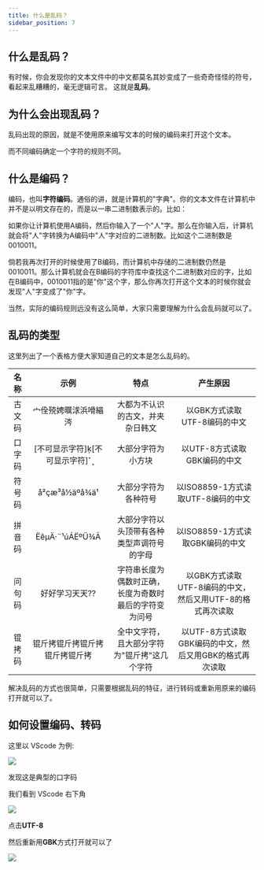 ```yaml
---
title: 什么是乱码？
sidebar_position: 7
---
```


## 什么是乱码？

有时候，你会发现你的文本文件中的中文都莫名其妙变成了一些奇奇怪怪的符号，看起来乱糟糟的，毫无逻辑可言。
这就是**乱码**。

## 为什么会出现乱码？

乱码出现的原因，就是不使用原来编写文本的时候的编码来打开这个文本。

而不同编码确定一个字符的规则不同。

## 什么是编码？

编码，也叫**字符编码**。通俗的讲，就是计算机的"字典"。你的文本文件在计算机中并不是以明文存在的，而是以一串二进制数表示的。比如：

如果你让计算机使用A编码，然后你输入了一个"人"字。那么在你输入后，计算机就会将"人"字转换为A编码中"人"字对应的二进制数。比如这个二进制数是0010011。

倘若我再次打开的时候使用了B编码，而计算机中存储的二进制数仍然是0010011。那么计算机就会在B编码的字符库中查找这个二进制数对应的字，比如在B编码中，0010011指的是"你"这个字，那么你再次打开这个文本的时候你就会发现"人"字变成了"你"字。

当然，实际的编码规则远没有这么简单，大家只需要理解为什么会乱码就可以了。

## 乱码的类型

这里列出了一个表格方便大家知道自己的文本是怎么乱码的。

|    名称      |      示例      |    特点        |    产生原因    |
|:----------:|:---------:|:---------:|:---------:|
|     古文码     |      宀佺殑娉曞浗浜嗗緢涔     |      大都为不认识的古文，并夹杂日韩文      |    以GBK方式读取UTF-8编码的中文    |
|     口字码     |     [不可显示字符]ķ[不可显示字符]˺ܾ      |      大部分字符为小方块      |    以UTF-8方式读取GBK编码的中文    |
|      符号码    |      å²çæ³å½äºå¾ä¹      |     大部分字符为各种符号       |    以ISO8859-1方式读取UTF-8编码的中文    |
|     拼音码     |      ËêµÄ·¨¹úÁËºÜ¾Ã      |       大部分字符以头顶带有各种类型声调符号的字母     |    以ISO8859-1方式读取GBK编码的中文    |
|     问句码     |      好好学习天天??      |     字符串长度为偶数时正确，长度为奇数时最后的字符变为问号       |    以GBK方式读取UTF-8编码的中文，然后又用UTF-8的格式再次读取    |
|    锟拷码      |     锟斤拷锟斤拷锟斤拷锟斤拷锟斤拷       |     全中文字符，且大部分字符为"锟斤拷"这几个字符      |    以UTF-8方式读取GBK编码的中文，然后又用GBK的格式再次读取    |

解决乱码的方式也很简单，只需要根据乱码的特征，进行转码或重新用原来的编码打开就可以了。

## 如何设置编码、转码

这里以 VScode 为例:

![](https://img.fastmirror.net/s/2024/07/19/6699cc78da4ab.png)

发现这是典型的口字码

我们看到 VScode 右下角

![](https://img.fastmirror.net/s/2024/07/19/6699cd59a7b0a.png)

点击**UTF-8**

然后重新用**GBK**方式打开就可以了

![](https://img.fastmirror.net/s/2024/07/19/6699cd9d5521f.png)
